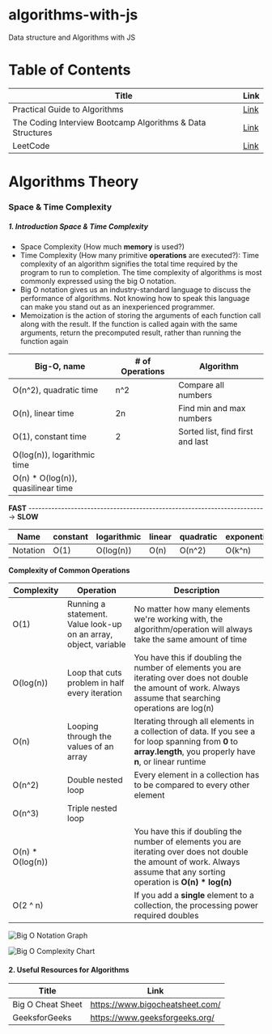 # algorithms-with-js

Data structure and Algorithms with JS

# Table of Contents

| Title                                                      | Link                                                                                                 |
| ---------------------------------------------------------- | ---------------------------------------------------------------------------------------------------- |
| Practical Guide to Algorithms                              | [Link](https://github.com/ad0x99/algorithms-with-js/tree/master/Practical%20Guide%20to%20Algorithms) |
| The Coding Interview Bootcamp Algorithms & Data Structures | [Link](https://github.com/ad0x99/algorithms-with-js/tree/master/Practical%20Guide%20to%20Algorithm)  |
| LeetCode                                                   | [Link](https://github.com/ad0x99/algorithms-with-js/tree/master/LeetCode)                            |

# Algorithms Theory

### Space & Time Complexity

##### 1. Introduction Space & Time Complexity

- Space Complexity (How much **memory** is used?)
- Time Complexity (How many primitive **operations** are executed?): Time complexity of an algorithm signifies the total time required by the program to run to completion. The time complexity of algorithms is most commonly expressed using the big O notation.
- Big O notation gives us an industry-standard language to discuss the performance of algorithms. Not knowing how to speak this language can make you stand out as an inexperienced programmer.
- Memoization is the action of storing the arguments of each function call along with the result. If the function is called again with the same arguments, return the precomputed result, rather than running the function again

| Big-O, name                        | # of Operations | Algorithm                        |
| ---------------------------------- | --------------- | -------------------------------- |
| O(n^2), quadratic time               | n^2             | Compare all numbers              |
| O(n), linear time                    | 2n              | Find min and max numbers         |
| O(1), constant time                     | 2               | Sorted list, find first and last |
| O(log(n)), logarithmic time  |                 |                                  |
| O(n) * O(log(n)), quasilinear time |                 |                                  |

**FAST** -------------------------------------------------------------------------> **SLOW**

| Name     | constant | logarithmic | linear | quadratic | exponential |
| -------- | -------- | ----------- | ------ | --------- | ----------- |
| Notation | O(1)     | O(log(n))     | O(n)   | O(n^2)    | O(k^n)      |

**Complexity of Common Operations**

| Complexity        | Operation                                                        | Description                                                                                                                                                              |
| ----------------- | ---------------------------------------------------------------- | ------------------------------------------------------------------------------------------------------------------------------------------------------------------------ |
| O(1)              | Running a statement. Value look-up on an array, object, variable | No matter how many elements we're working with, the algorithm/operation will always take the same amount of time                                                         |
| O(log(n))         | Loop that cuts problem in half every iteration                   | You have this if doubling the number of elements you are iterating over does not double the amount of work. Always assume that searching operations are log(n)           |
| O(n)              | Looping through the values of an array                           | Iterating through all elements in a collection of data. If you see a for loop spanning from **0** to **array.length**, you properly have **n**, or linear runtime        |
| O(n^2)            | Double nested loop                                               | Every element in a collection has to be compared to every other element                                                                                                  |
| O(n^3)            | Triple nested loop                                               |                                                                                                                                                                          |
| O(n) * O(log(n)) |                                                                  | You have this if doubling the number of elements you are iterating over does not double the amount of work. Always assume that any sorting operation is **O(n) * log(n)** |
| O(2 ^ n)             |                                                                  | If you add a **single** element to a collection, the processing power required doubles                                                                                   |

![Big O Notation Graph](https://github.com/ad0x99/algorithms-with-js/blob/master/Practical%20Guide%20to%20Algorithms/img/bigOnotation.PNG)

![Big O Complexity Chart](https://github.com/ad0x99/algorithms-with-js/blob/master/Practical%20Guide%20to%20Algorithms/img/bigOcomplexitychart.PNG)

#### 2. Useful Resources for Algorithms

| Title             | Link                            |
| ----------------- | ------------------------------- |
| Big O Cheat Sheet | https://www.bigocheatsheet.com/ |
| GeeksforGeeks     | https://www.geeksforgeeks.org/  |
